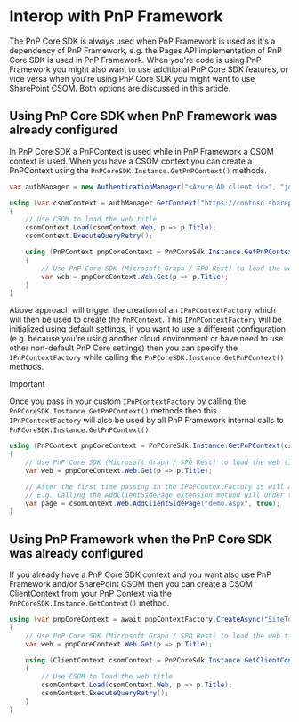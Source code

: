 # Interop with PnP Framework

The PnP Core SDK is always used when PnP Framework is used as it's a dependency of PnP Framework, e.g. the Pages API implementation of PnP Core SDK is used in PnP Framework. When you're code is using PnP Framework you might also want to use additional PnP Core SDK features, or vice versa when you're using PnP Core SDK you might want to use SharePoint CSOM. Both options are discussed in this article.

## Using PnP Core SDK when PnP Framework was already configured

In PnP Core SDK a PnPContext is used while in PnP Framework a CSOM context is used. When you have a CSOM context you can create a PnPContext using the `PnPCoreSDK.Instance.GetPnPContext()` methods.

```csharp
var authManager = new AuthenticationManager("<Azure AD client id>", "joe@contoso.onmicrosoft.com", "Pwd as SecureString");

using (var csomContext = authManager.GetContext("https://contoso.sharepoint.com"))
{
    // Use CSOM to load the web title
    csomContext.Load(csomContext.Web, p => p.Title);
    csomContext.ExecuteQueryRetry();

    using (PnPContext pnpCoreContext = PnPCoreSdk.Instance.GetPnPContext(csomContext))
    {
        // Use PnP Core SDK (Microsoft Graph / SPO Rest) to load the web title
        var web = pnpCoreContext.Web.Get(p => p.Title);
    }
}
```

Above approach will trigger the creation of an `IPnPContextFactory` which will then be used to create the `PnPContext`. This `IPnPContextFactory` will be initialized using default settings, if you want to use a different configuration (e.g. because you're using another cloud environment or have need to use other non-default PnP Core settings) then you can specify the `IPnPContextFactory` while calling the `PnPCoreSDK.Instance.GetPnPContext()` methods.

> [!Important]
> Once you pass in your custom `IPnPContextFactory` by calling the `PnPCoreSDK.Instance.GetPnPContext()` methods then this `IPnPContextFactory` will also be used by all PnP Framework internal calls to `PnPCoreSDK.Instance.GetPnPContext()`.

```csharp
using (PnPContext pnpCoreContext = PnPCoreSdk.Instance.GetPnPContext(csomContext, pnpContextFactory))
{
    // Use PnP Core SDK (Microsoft Graph / SPO Rest) to load the web title
    var web = pnpCoreContext.Web.Get(p => p.Title);

    // After the first time passing in the IPnPContextFactory is will also be used by the implicit calls the GetPnPContext from within PnP Framework
    // E.g. Calling the AddClientSidePage extension method will under the covers create a PnPContext using the passed IPnPContextFactory
    var page = csomContext.Web.AddClientSidePage("demo.aspx", true);
}
```

## Using PnP Framework when the PnP Core SDK was already configured

If you already have a PnP Core SDK context and you want also use PnP Framework and/or SharePoint CSOM then you can create a CSOM ClientContext from your PnP Context via the `PnPCoreSDK.Instance.GetContext()` method.

```csharp
using (var pnpCoreContext = await pnpContextFactory.CreateAsync("SiteToWorkWith"))
{
    // Use PnP Core SDK (Microsoft Graph / SPO Rest) to load the web title
    var web = pnpCoreContext.Web.Get(p => p.Title);

    using (ClientContext csomContext = PnPCoreSdk.Instance.GetClientContext(pnpCoreContext))
    {
        // Use CSOM to load the web title
        csomContext.Load(csomContext.Web, p => p.Title);
        csomContext.ExecuteQueryRetry();
    }    
}
```
